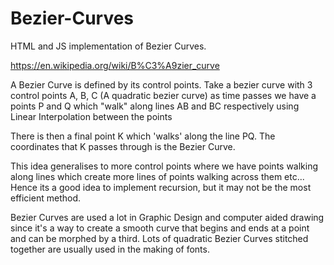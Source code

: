 # Bezier-Curves
HTML and JS implementation of Bezier Curves. 

https://en.wikipedia.org/wiki/B%C3%A9zier_curve

A Bezier Curve is defined by its control points. Take a bezier curve with 3 control points A, B, C (A quadratic bezier curve) as time passes we have a points P and Q which "walk" along lines AB and BC respectively using Linear Interpolation between the points 

There is then a final point K which 'walks' along the line PQ. The coordinates that K passes through is the Bezier Curve. 

This idea generalises to more control points where we have points walking along lines which create more lines of points walking across them etc... Hence its a good idea to implement recursion, but it may not be the most efficient method. 

Bezier Curves are used a lot in Graphic Design and computer aided drawing since it's a way to create a smooth curve that begins and ends at a point and can be morphed by a third. Lots of quadratic Bezier Curves stitched together are usually used in the making of fonts.
